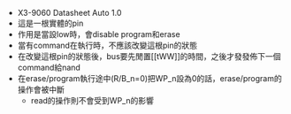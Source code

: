 - X3-9060 Datasheet Auto 1.0
- 這是一根實體的pin
- 作用是當設low時，會disable program和erase
- 當有command在執行時，不應該改變這根pin的狀態
- 在改變這根pin的狀態後，bus要先閒置[[tWW]]的時間，之後才發發佈下一個command給nand
- 在erase/program執行途中(R/B_n=0)把WP_n設為0的話，erase/program的操作會被中斷
	- read的操作則不會受到WP_n的影響